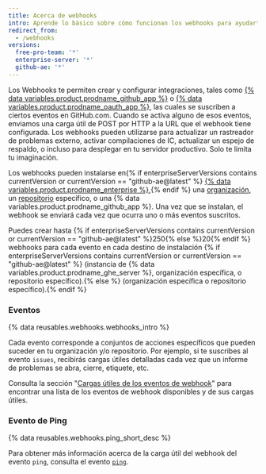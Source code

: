 ```yaml
---
title: Acerca de webhooks
intro: Aprende lo básico sobre cómo funcionan los webhooks para ayudarte a ccrear y configurar integraciones.
redirect_from:
  - /webhooks
versions:
  free-pro-team: '*'
  enterprise-server: '*'
  github-ae: '*'
---
```



Los Webhooks te permiten crear y configurar integraciones, tales como [{% data variables.product.prodname_github_app %}](/apps/building-github-apps/) o [{% data variables.product.prodname_oauth_app %}](/apps/building-oauth-apps/), las cuales se suscriben a ciertos eventos en GitHub.com. Cuando se activa alguno de esos eventos, enviamos una carga útil de POST por HTTP a la URL que el webhook tiene configurada. Los webhooks pueden utilizarse para actualizar un rastreador de problemas externo, activar compilaciones de IC, actualizar un espejo de respaldo, o incluso para desplegar en tu servidor productivo. Solo te limita tu imaginación.

Los webhooks pueden instalarse en{% if enterpriseServerVersions contains currentVersion or currentVersion == "github-ae@latest" %} [{% data variables.product.prodname_enterprise %}](/rest/reference/enterprise-admin#global-webhooks/),{% endif %} una [organización][org-hooks], un [repositorio][repo-hooks] específico, o una {% data variables.product.prodname_github_app %}. Una vez que se instalan, el webhook se enviará cada vez que ocurra uno o más eventos suscritos.

Puedes crear hasta {% if enterpriseServerVersions contains currentVersion or currentVersion == "github-ae@latest" %}250{% else %}20{% endif %} webhooks para cada evento en cada destino de instalación {% if enterpriseServerVersions contains currentVersion or currentVersion == "github-ae@latest" %} (instancia de {% data variables.product.prodname_ghe_server %}, organización específica, o repositorio específico).{% else %} (organización específica o repositorio específico).{% endif %}

### Eventos

{% data reusables.webhooks.webhooks_intro %}

Cada evento corresponde a conjuntos de acciones específicos que pueden suceder en tu organización y/o repositorio. Por ejemplo, si te suscribes al evento `issues`, recibirás cargas útiles detalladas cada vez que un informe de problemas se abra, cierre, etiquete, etc.

Consulta la sección "[Cargas útiles de los eventos de webhook](/webhooks/event-payloads)" para encontrar una lista de los eventos de webhook disponibles y de sus cargas útiles.

### Evento de Ping

{% data reusables.webhooks.ping_short_desc %}

Para obtener más información acerca de la carga útil del webhook del evento `ping`, consulta el evento [`ping`](/webhooks/event-payloads/#ping).

[org-hooks]: /rest/reference/orgs#webhooks/
[repo-hooks]: /rest/reference/repos#hooks
